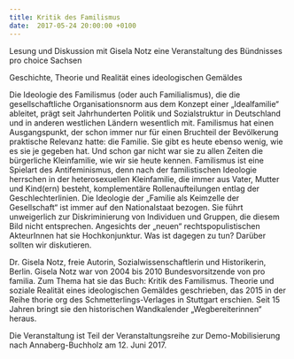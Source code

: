 ```yaml
---
title: Kritik des Familismus
date:  2017-05-24 20:00:00 +0100
---
```


Lesung und Diskussion mit Gisela Notz eine Veranstaltung des Bündnisses pro choice Sachsen



Geschichte, Theorie und Realität eines ideologischen Gemäldes

Die Ideologie des Familismus (oder auch Familialismus), die die
gesellschaftliche Organisationsnorm aus dem Konzept einer
„Idealfamilie“ ableitet, prägt seit Jahrhunderten Politik und
Sozialstruktur in Deutschland und in anderen westlichen Ländern
wesentlich mit. Familismus hat einen Ausgangspunkt, der schon immer
nur für einen Bruchteil der Bevölkerung praktische Relevanz hatte:
die Familie. Sie gibt es heute ebenso wenig, wie es sie je gegeben
hat. Und schon gar nicht war sie zu allen Zeiten die bürgerliche
Kleinfamilie, wie wir sie heute kennen. Familismus ist eine Spielart
des Antifeminismus, denn nach der familistischen Ideologie herrschen
in der heterosexuellen Kleinfamilie, die immer aus Vater, Mutter und
Kind(ern) besteht, komplementäre Rollenaufteilungen entlag der
Geschlechterlinien. Die Ideologie der „Familie als Keimzelle der
Gesellschaft“ ist immer auf den Nationalstaat bezogen. Sie führt
unweigerlich zur Diskriminierung von Individuen und Gruppen, die
diesem Bild nicht entsprechen. Angesichts der „neuen“
rechtspopulistischen AkteurInnen hat sie Hochkonjunktur. Was ist
dagegen zu tun? Darüber sollten wir diskutieren.


Dr. Gisela Notz, freie Autorin, Sozialwissenschaftlerin und
Historikerin, Berlin. Gisela Notz war von 2004 bis 2010
Bundesvorsitzende von pro familia. Zum Thema hat sie das Buch:
Kritik des Familismus. Theorie und soziale Realität eines
ideologischen Gemäldes geschrieben, das 2015 in der Reihe thorie org
des Schmetterlings-Verlages in Stuttgart erschien. Seit 15 Jahren
bringt sie den historischen Wandkalender „Wegbereiterinnen“ heraus.


Die Veranstaltung ist Teil der Veranstaltungsreihe zur Demo-Mobilisierung nach Annaberg-Buchholz am 12. Juni 2017.

